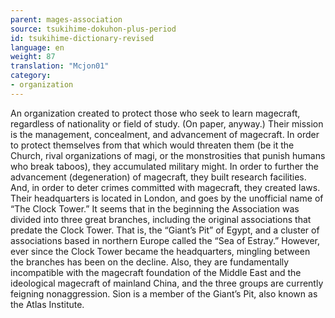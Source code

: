 ```yaml
---
parent: mages-association
source: tsukihime-dokuhon-plus-period
id: tsukihime-dictionary-revised
language: en
weight: 87
translation: "Mcjon01"
category:
- organization
---
```


An organization created to protect those who seek to learn magecraft, regardless of nationality or field of study. (On paper, anyway.)
Their mission is the management, concealment, and advancement of magecraft.
In order to protect themselves from that which would threaten them (be it the Church, rival organizations of magi, or the monstrosities that punish humans who break taboos), they accumulated military might.
In order to further the advancement (degeneration) of magecraft, they built research facilities.
And, in order to deter crimes committed with magecraft, they created laws.
Their headquarters is located in London, and goes by the unofficial name of “The Clock Tower.”
It seems that in the beginning the Association was divided into three great branches, including the original associations that predate the Clock Tower. That is, the “Giant’s Pit” of Egypt, and a cluster of associations based in northern Europe called the “Sea of Estray.” However, ever since the Clock Tower became the headquarters, mingling between the branches has been on the decline.
Also, they are fundamentally incompatible with the magecraft foundation of the Middle East and the ideological magecraft of mainland China, and the three groups are currently feigning nonaggression.
Sion is a member of the Giant’s Pit, also known as the Atlas Institute.
